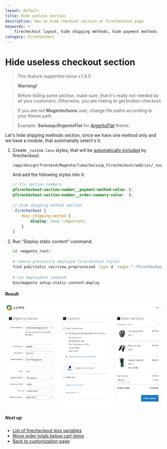 ```yaml
---
layout: default
title: Hide useless section
description: How to hide checkout section at firecheckout page
keywords: >
    firecheckout layout, hide shipping methods, hide payment methods
category: Firecheckout
---
```


# Hide useless checkout section

> This feature supported since v.1.4.0

> **Warning!**
>
> Before hiding some section, make sure, that it's really not needed by all your
> customers. Otherwise, you are risking to get broken checkout.

> If you are not **Magento/luma** user, change file paths according to your
> theme path.
>
> Example: **Swissup/ArgentoFlat** for [ArgentoFlat](/m2/argento/) theme.

Let's hide shipping methods section, since we have one method only and we have
a module, that automatially select's it.

 1. Create `_custom.less` styles, that will be [automatically included](../custom-css/)
    by firecheckout:

    ```
    /app/design/frontend/Magento/luma/Swissup_Firecheckout/web/css/_custom.less
    ```

    And add the following styles into it:

    ```scss
    // Fix section numbers
    @firecheckout-section-number__payment-method-value: 2;
    @firecheckout-section-number__order-summary-value:  3;

    // Hide shipping method section
    .firecheckout {
        #opc-shipping_method {
            display: none !important;
        }
    }
    ```

 3. Run "Deploy static content" command:

    ```bash
    cd <magento_root>

    # remove previously deployed firecheckout styles
    find pub/static var/view_preprocessed -type d -regex ".*Firecheckout.*css" -exec rm -rf {} \;

    # run deployment command
    bin/magento setup:static-content:deploy
    ```

#### Result

![Firecheckout with header navigation](/images/m2/firecheckout/customization/hide-useless-checkout-section/firecheckout.png)

##### Next up

- [List of firecheckout less variables](../less-variables/)
- [Move order totals below cart items](../move-order-totals-below-cart-items/)
- [Back to customization page](../)
